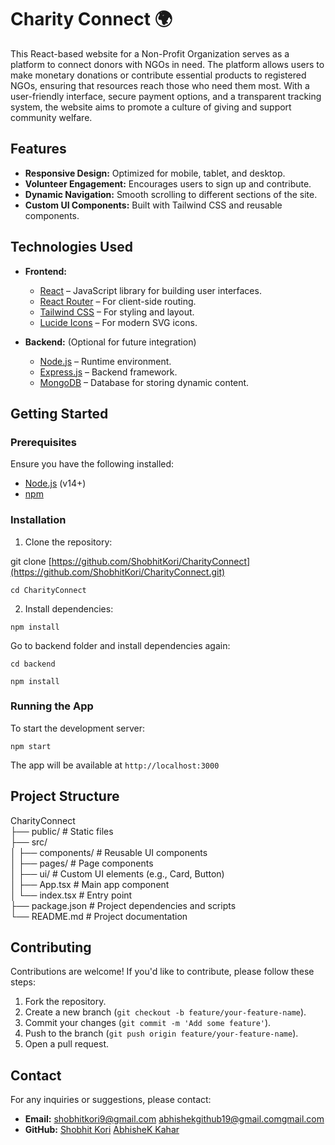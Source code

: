 # Charity Connect 🌍

This React-based website for a Non-Profit Organization serves as a platform to connect donors with NGOs in need. The platform allows users to make monetary donations or contribute essential products to registered NGOs, ensuring that resources reach those who need them most. With a user-friendly interface, secure payment options, and a transparent tracking system, the website aims to promote a culture of giving and support community welfare.

## Features

- **Responsive Design:** Optimized for mobile, tablet, and desktop.
- **Volunteer Engagement:** Encourages users to sign up and contribute.
- **Dynamic Navigation:** Smooth scrolling to different sections of the site.
- **Custom UI Components:** Built with Tailwind CSS and reusable components.

## Technologies Used

- **Frontend:**
  - [React](https://reactjs.org/) – JavaScript library for building user interfaces.
  - [React Router](https://reactrouter.com/) – For client-side routing.
  - [Tailwind CSS](https://tailwindcss.com/) – For styling and layout.
  - [Lucide Icons](https://lucide.dev/) – For modern SVG icons.

- **Backend:** (Optional for future integration)
  - [Node.js](https://nodejs.org/) – Runtime environment.
  - [Express.js](https://expressjs.com/) – Backend framework.
  - [MongoDB](https://www.mongodb.com/) – Database for storing dynamic content.

## Getting Started

### Prerequisites

Ensure you have the following installed:

- [Node.js](https://nodejs.org/) (v14+)
- [npm](https://www.npmjs.com/) 

### Installation

1. Clone the repository:

git clone [https://github.com/ShobhitKori/CharityConnect](https://github.com/ShobhitKori/CharityConnect.git)   <br>

`cd CharityConnect`

2. Install dependencies:

`npm install`

Go to backend folder and install dependencies again:

`cd backend` <br>

`npm install`

### Running the App

To start the development server:

`npm start`

The app will be available at `http://localhost:3000`

## Project Structure

CharityConnect                                                          <br>
├── public/             # Static files                                  <br>
├── src/                                                                <br>
│   ├── components/     # Reusable UI components                        <br>
│   ├── pages/          # Page components                               <br>
│   ├── ui/             # Custom UI elements (e.g., Card, Button)       <br>
│   ├── App.tsx         # Main app component                            <br>
│   └── index.tsx       # Entry point                                   <br>
├── package.json        # Project dependencies and scripts              <br>
└── README.md           # Project documentation                         <br>

## Contributing

Contributions are welcome! If you'd like to contribute, please follow these steps:

1. Fork the repository.
2. Create a new branch (`git checkout -b feature/your-feature-name`).
3. Commit your changes (`git commit -m 'Add some feature'`).
4. Push to the branch (`git push origin feature/your-feature-name`).
5. Open a pull request.

## Contact

For any inquiries or suggestions, please contact:

- **Email:** [shobhitkori9@gmail.com](mailto:youremail@example.com)   [abhishekgithub19@gmail.comgmail.com](mailto:youremail@example.com)
- **GitHub:** [Shobhit Kori](https://github.com/ShobhitKori)   [AbhisheK Kahar](https://github.com/abhishek19kahar)

